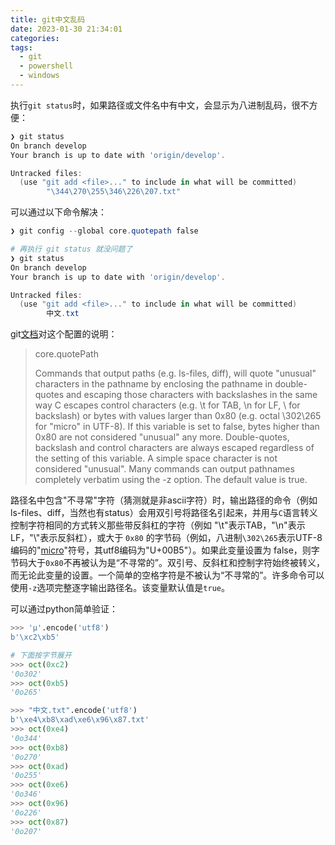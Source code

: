 ```yaml
---
title: git中文乱码
date: 2023-01-30 21:34:01
categories:
tags:
  - git
  - powershell
  - windows
---
```


执行`git status`时，如果路径或文件名中有中文，会显示为八进制乱码，很不方便：

``` powershell
❯ git status
On branch develop
Your branch is up to date with 'origin/develop'.

Untracked files:
  (use "git add <file>..." to include in what will be committed)
        "\344\270\255\346\226\207.txt"
```

可以通过以下命令解决：

``` powershell
❯ git config --global core.quotepath false

# 再执行 git status 就没问题了
❯ git status
On branch develop
Your branch is up to date with 'origin/develop'.

Untracked files:
  (use "git add <file>..." to include in what will be committed)
        中文.txt
```

git[文档](https://git-scm.com/docs/git-config#Documentation/git-config.txt-corequotePath)对这个配置的说明：

> core.quotePath
> 
> Commands that output paths (e.g. ls-files, diff), will quote "unusual" characters in the pathname by enclosing the pathname in double-quotes and escaping those characters with backslashes in the same way C escapes control characters (e.g. \t for TAB, \n for LF, \\ for backslash) or bytes with values larger than 0x80 (e.g. octal \302\265 for "micro" in UTF-8). If this variable is set to false, bytes higher than 0x80 are not considered "unusual" any more. Double-quotes, backslash and control characters are always escaped regardless of the setting of this variable. A simple space character is not considered "unusual". Many commands can output pathnames completely verbatim using the -z option. The default value is true.

路径名中包含"不寻常"字符（猜测就是非ascii字符）时，输出路径的命令（例如 ls-files、diff，当然也有status）会用双引号将路径名引起来，并用与`C`语言转义控制字符相同的方式转义那些带反斜杠的字符（例如 "\t"表示TAB，"\n"表示LF，"\\"表示反斜杠），或大于 `0x80` 的字节码（例如，八进制`\302\265`表示UTF-8编码的"[micro](https://www.compart.com/en/unicode/U+00B5)"符号，其utf8编码为"U+00B5"）。如果此变量设置为 false，则字节码大于`0x80`不再被认为是“不寻常的”。双引号、反斜杠和控制字符始终被转义，而无论此变量的设置。一个简单的空格字符是不被认为“不寻常的”。许多命令可以使用`-z`选项完整逐字输出路径名。该变量默认值是`true`。

可以通过python简单验证：

``` python
>>> 'µ'.encode('utf8')
b'\xc2\xb5'

# 下面按字节展开
>>> oct(0xc2)
'0o302'
>>> oct(0xb5)
'0o265'

>>> "中文.txt".encode('utf8')
b'\xe4\xb8\xad\xe6\x96\x87.txt'
>>> oct(0xe4)
'0o344'
>>> oct(0xb8)
'0o270'
>>> oct(0xad)
'0o255'
>>> oct(0xe6)
'0o346'
>>> oct(0x96)
'0o226'
>>> oct(0x87)
'0o207'
```
